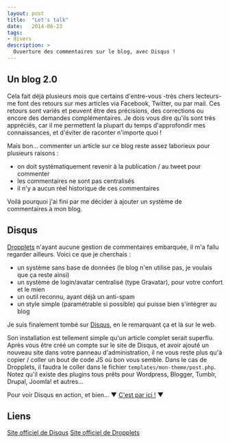 ```yaml
---
layout: post
title:  "Let's talk"
date:   2014-06-23
tags:
- divers
description: >
  Ouverture des commentaires sur le blog, avec Disqus !
---
```


## Un blog 2.0

Cela fait déjà plusieurs mois que certains d'entre-vous -très chers lecteurs- me font des retours sur mes articles via Facebook, Twitter, ou par mail. Ces retours sont variés et peuvent être des précisions, des corrections ou encore des demandes complémentaires. Je dois vous dire qu'ils sont très appréciés, car il me permettent la plupart du temps d'approfondir mes connaissances, et d'éviter de raconter n'importe quoi !

Mais bon… commenter un article sur ce blog reste assez laborieux pour plusieurs raisons :

- on doit systématiquement revenir à la publication / au tweet pour commenter
- les commentaires ne sont pas centralisés
- il n'y a aucun réel historique de ces commentaires

Voilà pourquoi j'ai fini par me décider à ajouter un système de commentaires à mon blog.


## Disqus

[Dropplets](https://dropplets.com/) n'ayant aucune gestion de commentaires embarquée, il m'a fallu regarder ailleurs. Voici ce que je cherchais :

- un système sans base de données (le blog n'en utilise pas, je voulais que ça reste ainsi)
- un système de login/avatar centralisé (type Gravatar), pour votre confort et le mien
- un outil reconnu, ayant déjà un anti-spam
- un style simple (paramétrable si possible) qui puisse bien s'intégrer au blog

Je suis finalement tombé sur [Disqus](https://disqus.com/), en le remarquant ça et là sur le web.

Son installation est tellement simple qu'un article complet serait superflu. Après vous être créé un compte sur le site de Disqus, et avoir ajouté un nouveau site dans votre panneau d'administration, il ne vous reste plus qu'à copier / coller un bout de code JS où bon vous semble. Dans le cas de Dropplets, il faudra le coller dans le fichier `templates/mon-theme/post.php`.
Notez qu'il existe des plugins tous prêts pour Wordpress, Blogger, Tumblr, Drupal, Joomla! et autres…

Pour voir Disqus en action, et bien…
▼ [C'est par ici !](#comments) ▼

## Liens
[Site officiel de Disqus](https://disqus.com/)
[Site officiel de Dropplets](https://dropplets.com/)
